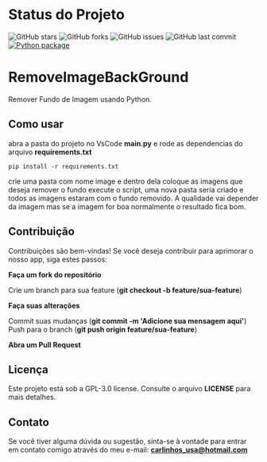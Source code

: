 # Status do Projeto

![GitHub stars](https://img.shields.io/github/stars/weberson22/RemoveImageBackGround.svg?style=social&label=Stars)
![GitHub forks](https://img.shields.io/github/forks/weberson22/RemoveImageBackGround.svg?style=social&label=Forks)
![GitHub issues](https://img.shields.io/github/issues/weberson22/RemoveImageBackGround.svg)
![GitHub last commit](https://img.shields.io/github/last-commit/weberson22/RemoveImageBackGround.svg)
[![Python package](https://github.com/weberson22/RemoveImageBackGround/actions/workflows/python-package.yml/badge.svg)](https://github.com/weberson22/RemoveImageBackGround/actions/workflows/python-package.yml)

# RemoveImageBackGround
Remover Fundo de Imagem usando Python.

## Como usar

abra a pasta do projeto no VsCode **main.py**
e rode as dependencias do arquivo **requirements.txt**
```
pip install -r requirements.txt

```
crie uma pasta com nome image
e dentro dela coloque as imagens que deseja remover o fundo
execute o script, uma nova pasta seria criado e todos as imagens estaram com o fundo removido.
A qualidade vai depender da imagem mas se a imagem for boa normalmente o resultado fica bom.

## Contribuição
Contribuições são bem-vindas! Se você deseja contribuir para aprimorar o nosso app, siga estes passos:

**Faça um fork do repositório**  

Crie um branch para sua feature (**git checkout -b feature/sua-feature**)  

**Faça suas alterações**  

Commit suas mudanças (**git commit -m 'Adicione sua mensagem aqui'**)  
Push para o branch (**git push origin feature/sua-feature**)  

**Abra um Pull Request**

## Licença
Este projeto está sob a GPL-3.0 license. Consulte o arquivo **LICENSE** para mais detalhes.

## Contato
Se você tiver alguma dúvida ou sugestão, sinta-se à vontade para entrar em contato comigo através do meu e-mail: **carlinhos_usa@hotmail.com**

